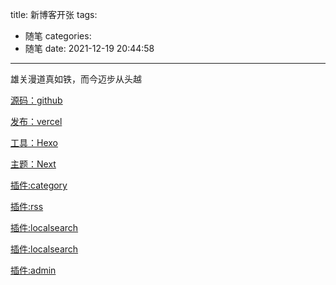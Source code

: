title: 新博客开张
tags:
  - 随笔
categories:
  - 随笔
date: 2021-12-19 20:44:58
---
雄关漫道真如铁，而今迈步从头越

<!--more-->

[源码：github](https://github.com/fish119/fish119)

[发布：vercel](https://vercel.com/dashboard)

[工具：Hexo](https://hexo.io)

[主题：Next](https://theme-next.js.org)

[插件:category](https://github.com/hexojs/hexo-generator-category)

[插件:rss](https://github.com/hexojs/hexo-generator-feed)

[插件:localsearch](https://github.com/next-theme/hexo-generator-searchdb)

[插件:localsearch](https://github.com/next-theme/hexo-generator-searchdb)

[插件:admin](https://github.com/DeepSpaceHarbor/hexo-bridge)